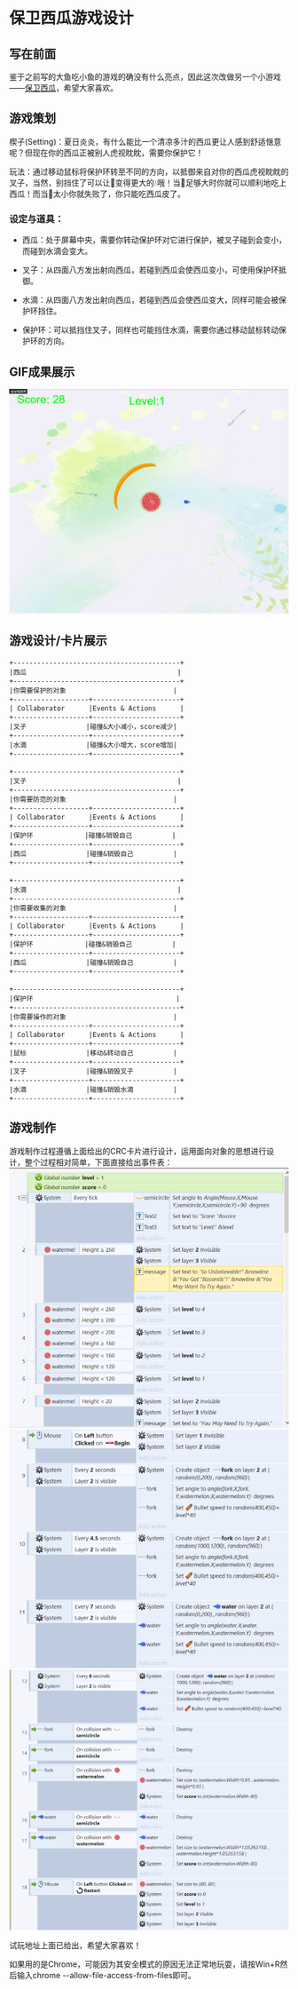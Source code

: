 # 保卫西瓜游戏设计

## 写在前面

鉴于之前写的大鱼吃小鱼的游戏的确没有什么亮点，因此这次改做另一个小游戏——[保卫西瓜](https://donggoing.github.io/swi-homework/ProtectWM/index.html)，希望大家喜欢。

## 游戏策划

楔子(Setting)：夏日炎炎，有什么能比一个清凉多汁的西瓜更让人感到舒适惬意呢？但现在你的西瓜正被别人虎视眈眈，需要你保护它！

玩法：通过移动鼠标将保护环转至不同的方向，以抵御来自对你的西瓜虎视眈眈的叉子，当然，别挡住了可以让🍉变得更大的💧哦！当🍉足够大时你就可以顺利地吃上西瓜！而当🍉太小你就失败了，你只能吃西瓜皮了。

### 设定与道具：

- 西瓜：处于屏幕中央，需要你转动保护环对它进行保护，被叉子碰到会变小，而碰到水滴会变大。

- 叉子：从四面八方发出射向西瓜，若碰到西瓜会使西瓜变小，可使用保护环抵御。

- 水滴：从四面八方发出射向西瓜，若碰到西瓜会使西瓜变大，同样可能会被保护环挡住。

- 保护环：可以抵挡住叉子，同样也可能挡住水滴，需要你通过移动鼠标转动保护环的方向。



## GIF成果展示


![](images/demo.gif)


## 游戏设计/卡片展示

```
+------------------------------------------+  
|西瓜                                      |  
+------------------------------------------+
|你需要保护的对象                           |
+-------------------+----------------------+
| Collaborator      |Events & Actions      |
+-------------------+----------------------+
|叉子               |碰撞&大小减小，score减少|
+-------------------+----------------------+
|水滴               |碰撞&大小增大，score增加|
+-------------------+----------------------+

+------------------------------------------+  
|叉子                                      |  
+------------------------------------------+
|你需要防范的对象                           |
+-------------------+----------------------+
| Collaborator      |Events & Actions      |
+-------------------+----------------------+
|保护环             |碰撞&销毁自己          |
+-------------------+----------------------+
|西瓜               |碰撞&销毁自己          |
+-------------------+----------------------+

+------------------------------------------+  
|水滴                                      |  
+------------------------------------------+
|你需要收集的对象                           |
+-------------------+----------------------+
| Collaborator      |Events & Actions      |
+-------------------+----------------------+
|保护环             |碰撞&销毁自己          |
+-------------------+----------------------+
|西瓜               |碰撞&销毁自己          |
+-------------------+----------------------+

+------------------------------------------+  
|保护环                                    |  
+------------------------------------------+
|你需要操作的对象                           |
+-------------------+----------------------+
| Collaborator      |Events & Actions      |
+-------------------+----------------------+
|鼠标               |移动&转动自己          |
+-------------------+----------------------+
|叉子               |碰撞&销毁叉子          |
+-------------------+----------------------+
|水滴               |碰撞&销毁水滴          |
+-------------------+----------------------+

```


## 游戏制作


游戏制作过程遵循上面给出的CRC卡片进行设计，运用面向对象的思想进行设计，整个过程相对简单，下面直接给出事件表：
![](images/eg1.png)
![](images/eg2.png)
![](images/eg3.png)



试玩地址上面已给出，希望大家喜欢！

如果用的是Chrome，可能因为其安全模式的原因无法正常地玩耍，请按Win+R然后输入chrome --allow-file-access-from-files即可。
